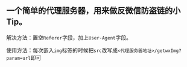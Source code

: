 ## 一个简单的代理服务器，用来做反微信防盗链的小Tip。

解决方法：置空`Referer`字段，加上`User-Agent`字段。

使用方法：每次嵌入`img`标签的时候把`src`改写成`<代理服务器地址>/getwxImg?param=url`即可
